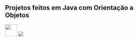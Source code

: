 ## Projetos feitos em Java com Orientação a Objetos

<img loading="lazy" src="https://cdn.jsdelivr.net/gh/devicons/devicon/icons/java/java-original.svg" width="40" height="40"/> <img src="https://skillicons.dev/icons?i=git"/>
